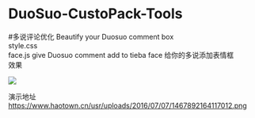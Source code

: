# DuoSuo-CustoPack-Tools
#多说评论优化
Beautify your Duosuo comment box </br>
style.css  </br>
face.js    give Duosuo comment add to tieba face  给你的多说添加表情框 </br>
效果

<img src="https://www.haotown.cn/usr/uploads/2016/07/07/1467892164117012.png">

演示地址
https://www.haotown.cn/usr/uploads/2016/07/07/1467892164117012.png
